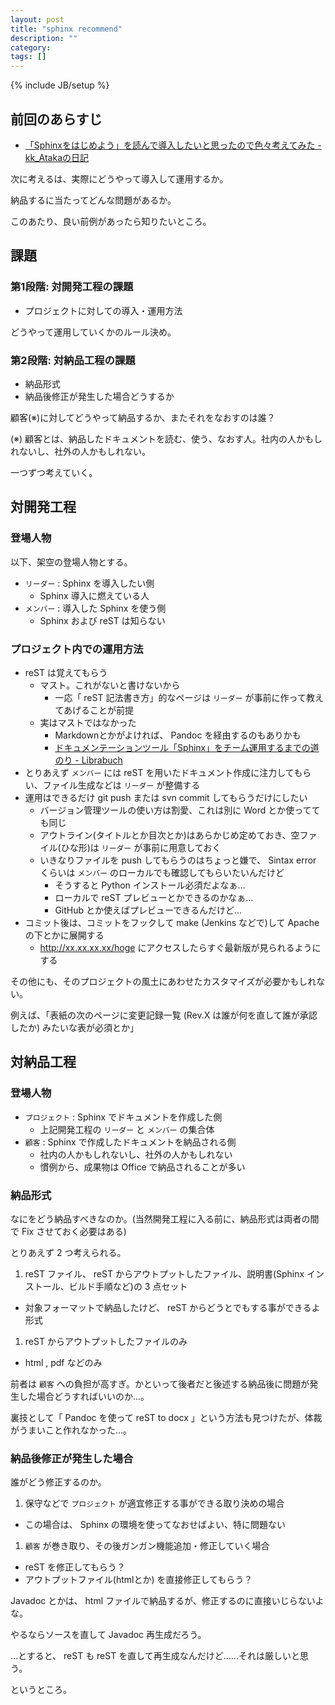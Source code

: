 ```yaml
---
layout: post
title: "sphinx recommend"
description: ""
category: 
tags: []
---
```

{% include JB/setup %}

## 前回のあらすじ

- [「Sphinxをはじめよう」を読んで導入したいと思ったので色々考えてみた - kk_Atakaの日記](http://gosyujin.github.io/2013/10/25/sphinx-recommend/)

次に考えるは、実際にどうやって導入して運用するか。

納品するに当たってどんな問題があるか。

このあたり、良い前例があったら知りたいところ。

## 課題

### 第1段階: 対開発工程の課題

- プロジェクトに対しての導入・運用方法

どうやって運用していくかのルール決め。

### 第2段階: 対納品工程の課題

- 納品形式
- 納品後修正が発生した場合どうするか

顧客(※)に対してどうやって納品するか、またそれをなおすのは誰？

(※) 顧客とは、納品したドキュメントを読む、使う、なおす人。社内の人かもしれないし、社外の人かもしれない。

一つずつ考えていく。

## 対開発工程

### 登場人物

以下、架空の登場人物とする。

- `リーダー` : Sphinx を導入したい側
  - Sphinx 導入に燃えている人
- `メンバー` : 導入した Sphinx を使う側
  - Sphinx および reST は知らない

### プロジェクト内での運用方法

- reST は覚えてもらう
  - マスト。これがないと書けないから
    - 一応「 reST 記法書き方」的なページは `リーダー` が事前に作って教えてあげることが前提
  - 実はマストではなかった
    - Markdownとかがよければ、 Pandoc を経由するのもありかも
    - [ドキュメンテーションツール「Sphinx」をチーム運用するまでの道のり - Librabuch](http://librabuch.jp/2013/12/sphinx_documentation_advent_calendar_2013/)
- とりあえず `メンバー` には reST を用いたドキュメント作成に注力してもらい、ファイル生成などは `リーダー` が整備する
- 運用はできるだけ git push または svn commit してもらうだけにしたい
  - バージョン管理ツールの使い方は割愛、これは別に Word とか使ってても同じ
  - アウトライン(タイトルとか目次とか)はあらかじめ定めておき、空ファイル(ひな形)は `リーダー` が事前に用意しておく
  - いきなりファイルを push してもらうのはちょっと嫌で、 Sintax error くらいは `メンバー` のローカルでも確認してもらいたいんだけど
    - そうすると Python インストール必須だよなぁ…
    - ローカルで reST プレビューとかできるのかなぁ…
    - GitHub とか使えばプレビューできるんだけど…
- コミット後は、コミットをフックして make (Jenkins などで)して Apache の下とかに展開する
  - http://xx.xx.xx.xx/hoge にアクセスしたらすぐ最新版が見られるようにする

その他にも、そのプロジェクトの風土にあわせたカスタマイズが必要かもしれない。

例えば、「表紙の次のページに変更記録一覧 (Rev.X は誰が何を直して誰が承認したか) みたいな表が必須とか」

## 対納品工程

### 登場人物

- `プロジェクト` : Sphinx でドキュメントを作成した側
  - 上記開発工程の `リーダー` と `メンバー` の集合体
- `顧客` : Sphinx で作成したドキュメントを納品される側
  - 社内の人かもしれないし、社外の人かもしれない
  - 慣例から、成果物は Office で納品されることが多い

### 納品形式

なにをどう納品すべきなのか。(当然開発工程に入る前に、納品形式は両者の間で Fix させておく必要はある)

とりあえず 2 つ考えられる。

1. reST ファイル、 reST からアウトプットしたファイル、説明書(Sphinx インストール、ビルド手順など)の 3 点セット
  - 対象フォーマットで納品したけど、 reST からどうとでもする事ができるよ形式
1. reST からアウトプットしたファイルのみ
  - html , pdf などのみ

前者は `顧客` への負担が高すぎ。かといって後者だと後述する納品後に問題が発生した場合どうすればいいのか…。

裏技として「 Pandoc を使って reST to docx 」という方法も見つけたが、体裁がうまいこと作れなかった…。

### 納品後修正が発生した場合

誰がどう修正するのか。

1. 保守などで `プロジェクト` が適宜修正する事ができる取り決めの場合
  - この場合は、 Sphinx の環境を使ってなおせばよい、特に問題ない
1. `顧客` が巻き取り、その後ガンガン機能追加・修正していく場合
  - reST を修正してもらう？
  - アウトプットファイル(htmlとか) を直接修正してもらう？

Javadoc とかは、 html ファイルで納品するが、修正するのに直接いじらないよな。

やるならソースを直して Javadoc 再生成だろう。

…とすると、 reST も reST を直して再生成なんだけど……それは厳しいと思う。

というところ。